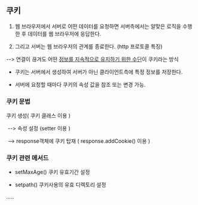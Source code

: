 ## 쿠키

1. 웹 브라우저에서 서버로 어떤 데이터를 요청하면 서버측에서는 알맞은 로직을 수행한 후 데이터를 웹 브라우저에 응답한다. 

2. 그리고 서버는 웹 브라우저의 관계를 종료한다. (http 프로토콜 특징)

--> 연결이 끊겨도 어떤 <u>정보를 지속적으로 유지하기 위한 수단</u>이 쿠키라는 방식

- 쿠키는 서버에서 생성하여 서버가 아닌 클라이언트측에 특정 정보를 저장한다. 

- 서버에 요청할 때마다 쿠키의 속성 값을 참조 또는 변경 가능.

### 쿠키 문법

쿠키 생성( 쿠키 클래스 이용 ) 

​	--> 속성 설정 (setter 이용 ) 

​		--> response객체에 쿠키 탑재 ( response.addCookie() 이용 )

### 쿠키 관련 메서드

- setMaxAge() 쿠키 유효기간 설정

- setpath() 쿠키사용의 유효 디렉토리 설정

.....


